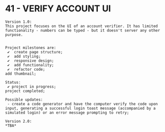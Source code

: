 # 41 - VERIFY ACCOUNT UI

    Version 1.0:
    This project focuses on the UI of an account verifier. It has limited functionality - numbers can be typed - but it doesn't server any other purpose.


    Project milestones are:
     ✔  create page structure;
     ✔  add styling;
     ✔  responsive design;
     ✔  add functionality;
     ✔  refactor code;
    add thumbnail;

    Status:
     ✔ project in progress;
    project completed;

    Possible updates:
     - create a code generator and have the computer verify the code upon input, generating a successful login toast message (accompanied by a simulated login) or an error message prompting to retry;

    Version 2.0:
    *TBA*
